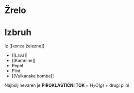# Žrelo

# Izbruh
Iz [[konca železne]]
- [[Lava]]
- [[Kamnine]]
- Pepel
- Plini
- [[Vulkanske bombe]]

Najbolj nevaren je **PIROKLASTIČNI TOK**  = $H_2O(g)$ + drugi plini
